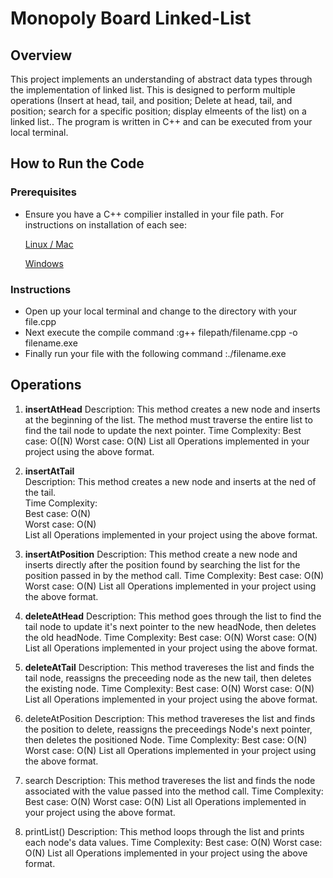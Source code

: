 # Monopoly Board Linked-List

## Overview
This project implements an understanding of abstract data types through the implementation of linked list. This is designed to perform multiple operations (Insert at head, tail, and position; Delete at head, tail, and position; search for a specific position; display elmeents of the list)   on a linked list.. The program is written in C++ and can be
executed from your local terminal. 

## How to Run the Code
### Prerequisites
- Ensure you have a C++ compilier installed in your file path. For instructions on installation of each see:
  
  [Linux / Mac](https://siytek.com/how-to-compile-cpp-on-a-mac/)

  [Windows](https://learn.microsoft.com/en-us/cpp/build/walkthrough-compiling-a-native-cpp-program-on-the-command-line?view=msvc-170) 

### Instructions 
- Open up your local terminal and change to the directory with your file.cpp
- Next execute the compile command
    :g++ filepath/filename.cpp -o filename.exe
- Finally run your file with the following command 
    :./filename.exe
  
## Operations
1. **insertAtHead**
Description: This method creates a new node and inserts at the beginning of the list. The method must traverse the entire list to find the tail node to update the next pointer. 
Time Complexity:
Best case: O([N)
Worst case: O(N)
List all Operations implemented in your project using the above format.

3. **insertAtTail**<br/>
Description: This method creates a new node and inserts at the ned of the tail.<br/>
Time Complexity:<br/>
Best case: O(N)<br/>
Worst case: O(N)<br/>
List all Operations implemented in your project using the above format.<br/>

4. **insertAtPosition**
Description: This method create a new node and inserts directly after the position found by searching the list for the position passed in by the method call. 
Time Complexity: 
Best case: O(N)
Worst case: O(N)
List all Operations implemented in your project using the above format.

5. **deleteAtHead**
Description: This method goes through the list to find the tail node to update it's next pointer to the new headNode, then deletes the old headNode.
Time Complexity: 
Best case: O(N)
Worst case: O(N)
List all Operations implemented in your project using the above format.

6. **deleteAtTail**
Description: This method travereses the list and finds the tail node, reassigns the preceeding node as the new tail, then deletes the existing node.
Time Complexity: 
Best case: O(N)
Worst case: O(N)
List all Operations implemented in your project using the above format.

5. deleteAtPosition
Description: This method travereses the list and finds the position to delete, reassigns the preceedings Node's next pointer, then deletes the positioned Node. 
Time Complexity: 
Best case: O(N)
Worst case: O(N)
List all Operations implemented in your project using the above format.

6. search
Description: This method travereses the list and finds the node associated with the value passed into the method call. 
Time Complexity: 
Best case: O(N)
Worst case: O(N)
List all Operations implemented in your project using the above format.

7. printList()
Description: This method loops through the list and prints each node's data values. 
Time Complexity: 
Best case: O(N)
Worst case: O(N)
List all Operations implemented in your project using the above format.





